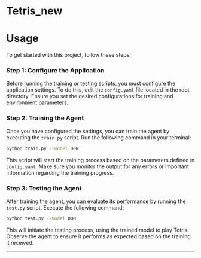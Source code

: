# Tetris_new

# Usage

To get started with this project, follow these steps:
### Step 1: Configure the Application
Before running the training or testing scripts, you must configure the application settings. To do this, edit the `config.yaml` file located in the root directory. Ensure you set the desired configurations for training and environment parameters.

### Step 2: Training the Agent
Once you have configured the settings, you can train the agent by executing the `train.py` script. Run the following command in your terminal:

```bash
python train.py --model DQN
```

This script will start the training process based on the parameters defined in `config.yaml`. Make sure you monitor the output for any errors or important information regarding the training progress.

### Step 3: Testing the Agent
After training the agent, you can evaluate its performance by running the `test.py` script. Execute the following command:

```bash
python test.py --model DQN
```

This will initiate the testing process, using the trained model to play Tetris. Observe the agent to ensure it performs as expected based on the training it received.

---
